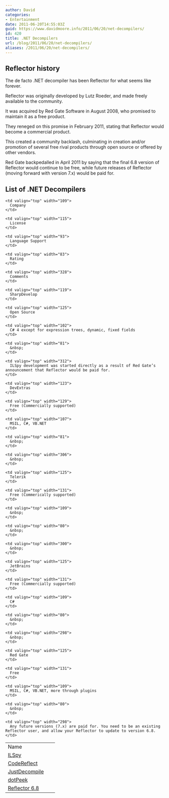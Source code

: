 ```yaml
---
author: David
categories:
- Entertainment
date: 2011-06-20T14:55:03Z
guid: https://www.davidmoore.info/2011/06/20/net-decompilers/
id: 420
title: .NET Decompilers
url: /blog/2011/06/20/net-decompilers/
aliases: /2011/06/20/net-decompilers/
---
```


## Reflector history

The de facto .NET decompiler has been Reflector for what seems like forever.

Reflector was originally developed by Lutz Roeder, and made freely available to the community.

It was acquired by Red Gate Software in August 2008, who promised to maintain it as a free product.

They reneged on this promise in February 2011, stating that Reflector would become a commercial product.

This created a community backlash, culminating in creation and/or promotion of several free rival products through open source or offered by other vendors.

Red Gate backpedalled in April 2011 by saying that the final 6.8 version of Reflector would continue to be free, while future releases of Reflector (moving forward with version 7.x) would be paid for.

## List of .NET Decompilers

<table border="0" cellspacing="2" cellpadding="2" width="860">
  <tr>
    <td valign="top" width="116">
      Name
    </td>
    
    <td valign="top" width="109">
      Company
    </td>
    
    <td valign="top" width="115">
      License
    </td>
    
    <td valign="top" width="93">
      Language Support
    </td>
    
    <td valign="top" width="83">
      Rating
    </td>
    
    <td valign="top" width="328">
      Comments
    </td>
  </tr>
  
  <tr>
    <td valign="top" width="126">
      <a href="https://wiki.sharpdevelop.net/ilspy.ashx">ILSpy</a>
    </td>
    
    <td valign="top" width="119">
      SharpDevelop
    </td>
    
    <td valign="top" width="125">
      Open Source
    </td>
    
    <td valign="top" width="102">
      C# 4 except for expression trees, dynamic, fixed fields
    </td>
    
    <td valign="top" width="81">
      &nbsp;
    </td>
    
    <td valign="top" width="312">
      ILSpy development was started directly as a result of Red Gate’s announcement that Reflector would be paid for.
    </td>
  </tr>
  
  <tr>
    <td valign="top" width="131">
      <a href="https://www.devextras.com/decompiler/">CodeReflect</a>
    </td>
    
    <td valign="top" width="123">
      DevExtras
    </td>
    
    <td valign="top" width="129">
      Free (Commercially supported)
    </td>
    
    <td valign="top" width="107">
      MSIL, C#, VB.NET
    </td>
    
    <td valign="top" width="81">
      &nbsp;
    </td>
    
    <td valign="top" width="306">
      &nbsp;
    </td>
  </tr>
  
  <tr>
    <td valign="top" width="133">
      <a href="https://www.telerik.com/products/decompiling.aspx">JustDecompile</a>
    </td>
    
    <td valign="top" width="125">
      Telerik
    </td>
    
    <td valign="top" width="131">
      Free (Commerically supported)
    </td>
    
    <td valign="top" width="109">
      &nbsp;
    </td>
    
    <td valign="top" width="80">
      &nbsp;
    </td>
    
    <td valign="top" width="300">
      &nbsp;
    </td>
  </tr>
  
  <tr>
    <td valign="top" width="138">
      <a href="https://www.jetbrains.com/decompiler/">dotPeek</a>
    </td>
    
    <td valign="top" width="125">
      JetBrains
    </td>
    
    <td valign="top" width="131">
      Free (Commercially supported)
    </td>
    
    <td valign="top" width="109">
      C#
    </td>
    
    <td valign="top" width="80">
      &nbsp;
    </td>
    
    <td valign="top" width="298">
      &nbsp;
    </td>
  </tr>
  
  <tr>
    <td valign="top" width="140">
      <a href="https://www.red-gate.com/MessageBoard/viewtopic.php?t=13307">Reflector 6.8</a>
    </td>
    
    <td valign="top" width="125">
      Red Gate
    </td>
    
    <td valign="top" width="131">
      Free
    </td>
    
    <td valign="top" width="109">
      MSIL, C#, VB.NET, more through plugins
    </td>
    
    <td valign="top" width="80">
      &nbsp;
    </td>
    
    <td valign="top" width="298">
      Any future versions (7.x) are paid for. You need to be an existing Reflector user, and allow your Reflector to update to version 6.8.
    </td>
  </tr>
</table>